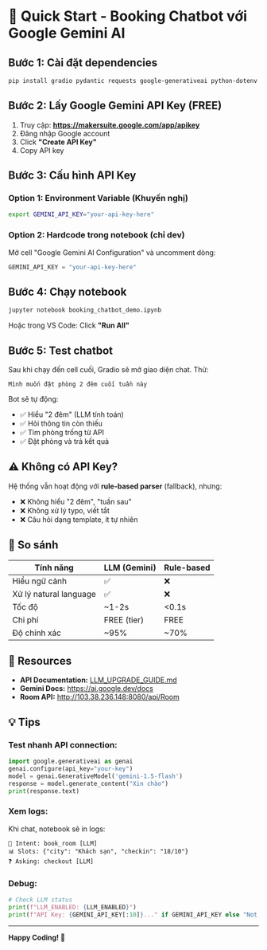 # 🚀 Quick Start - Booking Chatbot với Google Gemini AI

## Bước 1: Cài đặt dependencies

```bash
pip install gradio pydantic requests google-generativeai python-dotenv
```

## Bước 2: Lấy Google Gemini API Key (FREE)

1. Truy cập: **https://makersuite.google.com/app/apikey**
2. Đăng nhập Google account
3. Click **"Create API Key"**
4. Copy API key

## Bước 3: Cấu hình API Key

### Option 1: Environment Variable (Khuyến nghị)
```bash
export GEMINI_API_KEY="your-api-key-here"
```

### Option 2: Hardcode trong notebook (chỉ dev)
Mở cell "Google Gemini AI Configuration" và uncomment dòng:
```python
GEMINI_API_KEY = "your-api-key-here"
```

## Bước 4: Chạy notebook

```bash
jupyter notebook booking_chatbot_demo.ipynb
```

Hoặc trong VS Code: Click **"Run All"**

## Bước 5: Test chatbot

Sau khi chạy đến cell cuối, Gradio sẽ mở giao diện chat. Thử:

```
Mình muốn đặt phòng 2 đêm cuối tuần này
```

Bot sẽ tự động:
- ✅ Hiểu "2 đêm" (LLM tính toán)
- ✅ Hỏi thông tin còn thiếu
- ✅ Tìm phòng trống từ API
- ✅ Đặt phòng và trả kết quả

## ⚠️ Không có API Key?

Hệ thống vẫn hoạt động với **rule-based parser** (fallback), nhưng:
- ❌ Không hiểu "2 đêm", "tuần sau"
- ❌ Không xử lý typo, viết tắt
- ❌ Câu hỏi dạng template, ít tự nhiên

## 🎯 So sánh

| Tính năng | LLM (Gemini) | Rule-based |
|-----------|--------------|------------|
| Hiểu ngữ cảnh | ✅ | ❌ |
| Xử lý natural language | ✅ | ❌ |
| Tốc độ | ~1-2s | <0.1s |
| Chi phí | FREE (tier) | FREE |
| Độ chính xác | ~95% | ~70% |

## 🔗 Resources

- **API Documentation:** [LLM_UPGRADE_GUIDE.md](./LLM_UPGRADE_GUIDE.md)
- **Gemini Docs:** https://ai.google.dev/docs
- **Room API:** http://103.38.236.148:8080/api/Room

## 💡 Tips

### Test nhanh API connection:
```python
import google.generativeai as genai
genai.configure(api_key="your-key")
model = genai.GenerativeModel('gemini-1.5-flash')
response = model.generate_content("Xin chào")
print(response.text)
```

### Xem logs:
Khi chat, notebook sẽ in logs:
```
🎯 Intent: book_room [LLM]
📊 Slots: {"city": "Khách sạn", "checkin": "18/10"}
❓ Asking: checkout [LLM]
```

### Debug:
```python
# Check LLM status
print(f"LLM_ENABLED: {LLM_ENABLED}")
print(f"API Key: {GEMINI_API_KEY[:10]}..." if GEMINI_API_KEY else "Not set")
```

---

**Happy Coding! 🎉**
